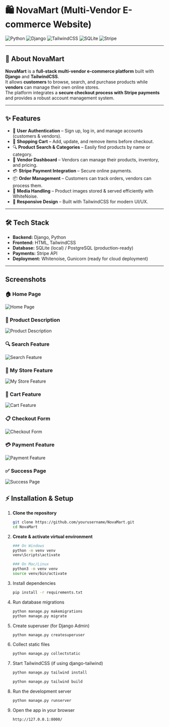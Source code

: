 # 🛍️ NovaMart (Multi-Vendor E-commerce Website)

![Python](https://img.shields.io/badge/Python-3776AB?style=for-the-badge&logo=python&logoColor=white)
![Django](https://img.shields.io/badge/Django-092E20?style=for-the-badge&logo=django&logoColor=white)
![TailwindCSS](https://img.shields.io/badge/Tailwind_CSS-38B2AC?style=for-the-badge&logo=tailwind-css&logoColor=white)
![SQLite](https://img.shields.io/badge/SQLite-07405E?style=for-the-badge&logo=sqlite&logoColor=white)
![Stripe](https://img.shields.io/badge/Stripe-008CDD?style=for-the-badge&logo=stripe&logoColor=white)

---

## 📖 About NovaMart
**NovaMart** is a **full-stack multi-vendor e-commerce platform** built with **Django** and **TailwindCSS**.  
It allows **customers** to browse, search, and purchase products while **vendors** can manage their own online stores.  
The platform integrates a **secure checkout process with Stripe payments** and provides a robust account management system.

---

## ✨ Features
- 👤 **User Authentication** – Sign up, log in, and manage accounts (customers & vendors).  
- 🛒 **Shopping Cart** – Add, update, and remove items before checkout.  
- 🔍 **Product Search & Categories** – Easily find products by name or category.  
- 🏬 **Vendor Dashboard** – Vendors can manage their products, inventory, and pricing.  
- 💳 **Stripe Payment Integration** – Secure online payments.  
- 📦 **Order Management** – Customers can track orders, vendors can process them.  
- 📂 **Media Handling** – Product images stored & served efficiently with WhiteNoise.  
- 📱 **Responsive Design** – Built with TailwindCSS for modern UI/UX.  

---

## 🛠 Tech Stack
- **Backend:** Django, Python  
- **Frontend:** HTML, TailwindCSS  
- **Database:** SQLite (local) / PostgreSQL (production-ready)  
- **Payments:** Stripe API  
- **Deployment:** Whitenoise, Gunicorn (ready for cloud deployment)  

---

## Screenshots

### 🏠 Home Page
![Home Page](screenshots/home_page.PNG)

### 📄 Product Description
![Product Description](screenshots/product_description.PNG)

### 🔍 Search Feature
![Search Feature](screenshots/search_feature.PNG)

### 🏬 My Store Feature
![My Store Feature](screenshots/myStore_feature.PNG)

### 🛒 Cart Feature
![Cart Feature](screenshots/cart_feature.PNG)

### 📋 Checkout Form
![Checkout Form](screenshots/checkout_form.PNG)

### 💳 Payment Feature
![Payment Feature](screenshots/payment_feature.PNG)

### ✅ Success Page
![Success Page](screenshots/success_page.PNG)


## ⚡ Installation & Setup

1. **Clone the repository**
   ```bash
   git clone https://github.com/yourusername/NovaMart.git
   cd NovaMart

2. **Create & activate virtual environment**
   ```bash
   ### On Windows
   python -m venv venv
   venv\Scripts\activate

   ### On Mac/Linux
   python3 -m venv venv
   source venv/bin/activate

3. Install dependencies
   ```bash
   pip install -r requirements.txt

4. Run database migrations
   ```bash
   python manage.py makemigrations
   python manage.py migrate

5. Create superuser (for Django Admin)
   ```bash
   python manage.py createsuperuser

6. Collect static files
   ```bash
   python manage.py collectstatic

7. Start TailwindCSS (if using django-tailwind)
   ```bash
   python manage.py tailwind install

   python manage.py tailwind build

8. Run the development server
   ```bash
   python manage.py runserver

9. Open the app in your browser
    ```bash
   http://127.0.0.1:8000/
